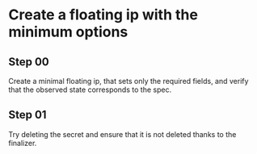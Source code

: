 # Create a floating ip with the minimum options

## Step 00

Create a minimal floating ip, that sets only the required fields, and verify that the observed state corresponds to the spec.

## Step 01

Try deleting the secret and ensure that it is not deleted thanks to the finalizer.
